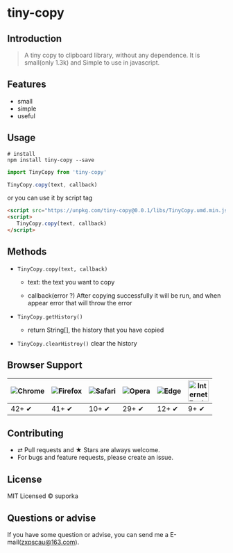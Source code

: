 # tiny-copy

## Introduction

> A tiny copy to clipboard library, without any dependence. It is small(only 1.3k) and Simple to use in javascript.

## Features

-   small
-   simple
-   useful

## Usage

```
# install
npm install tiny-copy --save
```

```js
import TinyCopy from 'tiny-copy'

TinyCopy.copy(text, callback)
```

or you can use it by script tag

```html
<script src="https://unpkg.com/tiny-copy@0.0.1/libs/TinyCopy.umd.min.js"></script>
<script>
   TinyCopy.copy(text, callback) 
</script>
```

## Methods

- `TinyCopy.copy(text, callback)`

    - text: the text you want to copy

    - callback(error ?) After copying successfully it will be run, and when appear error that will throw the error

- `TinyCopy.getHistory()`

    - return String[], the history that you have copied

- `TinyCopy.clearHistroy()` clear the history

## Browser Support

![Chrome](https://raw.github.com/alrra/browser-logos/master/src/chrome/chrome_48x48.png) | ![Firefox](https://raw.github.com/alrra/browser-logos/master/src/firefox/firefox_48x48.png) | ![Safari](https://raw.github.com/alrra/browser-logos/master/src/safari/safari_48x48.png) | ![Opera](https://raw.github.com/alrra/browser-logos/master/src/opera/opera_48x48.png) | ![Edge](https://raw.github.com/alrra/browser-logos/master/src/edge/edge_48x48.png) | <img src="https://clipboardjs.com/assets/images/ie.png" width="48px" height="48px" alt="Internet Explorer logo">|
--- | --- | --- | --- | --- |--- |
42+ ✔ | 41+ ✔ | 10+ ✔ | 29+ ✔ | 12+ ✔ |9+ ✔ |

## Contributing

- ⇄ Pull requests and ★ Stars are always welcome.
- For bugs and feature requests, please create an issue.

## License

MIT Licensed © suporka

## Questions or advise

If you have some question or advise, you can send me a E-mail(zxpscau@163.com).